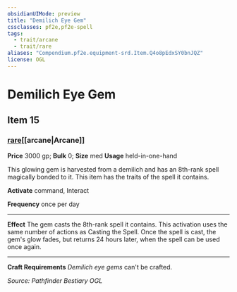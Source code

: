 ```yaml
---
obsidianUIMode: preview
title: "Demilich Eye Gem"
cssclasses: pf2e,pf2e-spell
tags:
  - trait/arcane
  - trait/rare
aliases: "Compendium.pf2e.equipment-srd.Item.Q4o8pEdxSY0bnJQZ"
license: OGL
---
```

# Demilich Eye Gem
## Item 15
### [rare](rare.md "Rare Rarity Trait")[[arcane|Arcane]]


**Price** 3000 gp; 
**Bulk** 0; **Size** med
**Usage** held-in-one-hand

This glowing gem is harvested from a demilich and has an 8th-rank spell magically bonded to it. This item has the traits of the spell it contains.

**Activate** command, Interact

**Frequency** once per day

* * *

**Effect** The gem casts the 8th-rank spell it contains. This activation uses the same number of actions as Casting the Spell. Once the spell is cast, the gem's glow fades, but returns 24 hours later, when the spell can be used once again.

* * *

**Craft Requirements** _Demilich eye gems_ can't be crafted.

*Source: Pathfinder Bestiary*
*OGL*